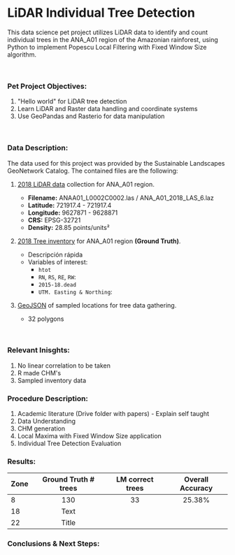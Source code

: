# LiDAR Individual Tree Detection

This data science pet project utilizes LiDAR data to identify and count individual trees in the ANA_A01 region of the Amazonian rainforest, using Python to implement Popescu Local Filtering with Fixed Window Size algorithm.

&nbsp;

### **Pet Project Objectives:**

1. "Hello world" for LiDAR tree detection
2. Learn LiDAR and Raster data handling and coordinate systems
3. Use GeoPandas and Rasterio for data manipulation

&nbsp;

### **Data Description:**

The data used for this project was provided by the Sustainable Landscapes GeoNetwork Catalog. The contained files are the following:
1. [2018 LiDAR data](https://www.paisagenslidar.cnptia.embrapa.br/geonetwork/srv/por/catalog.search#/metadata/5119e5aa-ab6a-4bb8-a4b4-a3eff77fe564) collection for ANA_A01 region.

    *  **Filename:** ANAA01_L0002C0002.las / ANA_A01_2018_LAS_6.laz
    *  **Latitude:** 721917.4 - 721917.4
    *  **Longitude:** 9627871 - 9628871
    *  **CRS:** EPSG-32721
    *  **Density:** 28.85 points/units²

2. [2018 Tree inventory](https://www.paisagenslidar.cnptia.embrapa.br/geonetwork/srv/spa/catalog.search#/metadata/44d96974-77b0-4e22-9fce-79609604bfd3) for ANA_A01 region **(Ground Truth)**.

    * Descripción rápida
    * Variables of interest:
         * `htot`
         * `RN`, `RS`, `RE`, `RW`: 
         * `2015-18.dead`
         * `UTM. Easting & Northing`: 

3. [GeoJSON](https://www.paisagenslidar.cnptia.embrapa.br/geoserver/wfs?srsName=EPSG%3A4326&typename=geonode%3Aana_a01_2018_plot_location&outputFormat=json&version=1.0.0&service=WFS&request=GetFeature&access_token=76f1f406d2ad11edb93d00163e1134a6) of sampled locations for tree data gathering. 

    * 32 polygons

&nbsp;

### **Relevant Inisghts:**

1. No linear correlation to be taken
2. R made CHM's
3. Sampled inventory data


### **Procedure Description:**

1. Academic literature (Drive folder with papers) - Explain self taught
2. Data Understanding
3. CHM generation
4. Local Maxima with Fixed Window Size application
5. Individual Tree Detection Evaluation


### **Results**:

| Zone      | Ground Truth # trees | LM correct trees| Overall Accuracy|
| ----------- | :----:  | :----:  | :----:  |
| 8     | 130       | 33 | 25.38%
| 18   | Text        | |
| 22  | Title       | |


### Conclusions & Next Steps: